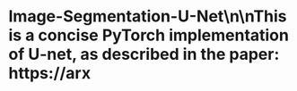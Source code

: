 # Image-Segmentation-U-Net\n\nThis is a concise PyTorch implementation of U-net, as described in the paper: https://arx